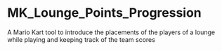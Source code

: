 # MK_Lounge_Points_Progression
A Mario Kart tool to introduce the placements of the players of a lounge while playing and keeping track of the team scores

